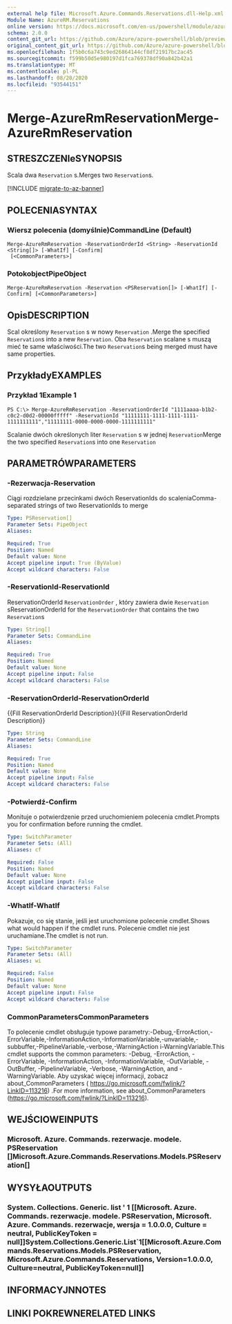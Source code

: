 ```yaml
---
external help file: Microsoft.Azure.Commands.Reservations.dll-Help.xml
Module Name: AzureRM.Reservations
online version: https://docs.microsoft.com/en-us/powershell/module/azurerm.reservations/merge-azurermreservation
schema: 2.0.0
content_git_url: https://github.com/Azure/azure-powershell/blob/preview/src/ResourceManager/Reservations/Commands.Reservations/help/Merge-AzureRmReservation.md
original_content_git_url: https://github.com/Azure/azure-powershell/blob/preview/src/ResourceManager/Reservations/Commands.Reservations/help/Merge-AzureRmReservation.md
ms.openlocfilehash: 1f5b0c6a743c9ed26864144cf8df21917bc2ac45
ms.sourcegitcommit: f599b50d5e980197d1fca769378df90a842b42a1
ms.translationtype: MT
ms.contentlocale: pl-PL
ms.lasthandoff: 08/20/2020
ms.locfileid: "93544151"
---
```

# <span data-ttu-id="9d54b-101">Merge-AzureRmReservation</span><span class="sxs-lookup"><span data-stu-id="9d54b-101">Merge-AzureRmReservation</span></span>

## <span data-ttu-id="9d54b-102">STRESZCZENIe</span><span class="sxs-lookup"><span data-stu-id="9d54b-102">SYNOPSIS</span></span>
<span data-ttu-id="9d54b-103">Scala dwa `Reservation` s.</span><span class="sxs-lookup"><span data-stu-id="9d54b-103">Merges two `Reservation`s.</span></span>

[!INCLUDE [migrate-to-az-banner](../../includes/migrate-to-az-banner.md)]

## <span data-ttu-id="9d54b-104">POLECENIA</span><span class="sxs-lookup"><span data-stu-id="9d54b-104">SYNTAX</span></span>

### <span data-ttu-id="9d54b-105">Wiersz polecenia (domyślnie)</span><span class="sxs-lookup"><span data-stu-id="9d54b-105">CommandLine (Default)</span></span>
```
Merge-AzureRmReservation -ReservationOrderId <String> -ReservationId <String[]> [-WhatIf] [-Confirm]
 [<CommonParameters>]
```

### <span data-ttu-id="9d54b-106">Potokobject</span><span class="sxs-lookup"><span data-stu-id="9d54b-106">PipeObject</span></span>
```
Merge-AzureRmReservation -Reservation <PSReservation[]> [-WhatIf] [-Confirm] [<CommonParameters>]
```

## <span data-ttu-id="9d54b-107">Opis</span><span class="sxs-lookup"><span data-stu-id="9d54b-107">DESCRIPTION</span></span>
<span data-ttu-id="9d54b-108">Scal określony `Reservation` s w nowy `Reservation` .</span><span class="sxs-lookup"><span data-stu-id="9d54b-108">Merge the specified `Reservation`s into a new `Reservation`.</span></span> <span data-ttu-id="9d54b-109">Oba `Reservation` scalane s muszą mieć te same właściwości.</span><span class="sxs-lookup"><span data-stu-id="9d54b-109">The two `Reservation`s being merged must have same properties.</span></span>

## <span data-ttu-id="9d54b-110">Przykłady</span><span class="sxs-lookup"><span data-stu-id="9d54b-110">EXAMPLES</span></span>

### <span data-ttu-id="9d54b-111">Przykład 1</span><span class="sxs-lookup"><span data-stu-id="9d54b-111">Example 1</span></span>
```
PS C:\> Merge-AzureRmReservation -ReservationOrderId "1111aaaa-b1b2-c0c2-d0d2-00000fffff" -ReservationId "11111111-1111-1111-1111-1111111111","11111111-0000-0000-0000-1111111111"
```

<span data-ttu-id="9d54b-112">Scalanie dwóch określonych liter `Reservation` s w jednej `Reservation`</span><span class="sxs-lookup"><span data-stu-id="9d54b-112">Merge the two specified `Reservation`s into one `Reservation`</span></span>

## <span data-ttu-id="9d54b-113">PARAMETRÓW</span><span class="sxs-lookup"><span data-stu-id="9d54b-113">PARAMETERS</span></span>

### <span data-ttu-id="9d54b-114">-Rezerwacja</span><span class="sxs-lookup"><span data-stu-id="9d54b-114">-Reservation</span></span>
<span data-ttu-id="9d54b-115">Ciągi rozdzielane przecinkami dwóch ReservationIds do scalenia</span><span class="sxs-lookup"><span data-stu-id="9d54b-115">Comma-separated strings of two ReservationIds to merge</span></span>

```yaml
Type: PSReservation[]
Parameter Sets: PipeObject
Aliases: 

Required: True
Position: Named
Default value: None
Accept pipeline input: True (ByValue)
Accept wildcard characters: False
```

### <span data-ttu-id="9d54b-116">-ReservationId</span><span class="sxs-lookup"><span data-stu-id="9d54b-116">-ReservationId</span></span>
<span data-ttu-id="9d54b-117">ReservationOrderId `ReservationOrder` , który zawiera dwie `Reservation` s</span><span class="sxs-lookup"><span data-stu-id="9d54b-117">ReservationOrderId for the `ReservationOrder` that contains the two `Reservation`s</span></span>

```yaml
Type: String[]
Parameter Sets: CommandLine
Aliases: 

Required: True
Position: Named
Default value: None
Accept pipeline input: False
Accept wildcard characters: False
```

### <span data-ttu-id="9d54b-118">-ReservationOrderId</span><span class="sxs-lookup"><span data-stu-id="9d54b-118">-ReservationOrderId</span></span>
<span data-ttu-id="9d54b-119">{{Fill ReservationOrderId Description}}</span><span class="sxs-lookup"><span data-stu-id="9d54b-119">{{Fill ReservationOrderId Description}}</span></span>

```yaml
Type: String
Parameter Sets: CommandLine
Aliases: 

Required: True
Position: Named
Default value: None
Accept pipeline input: False
Accept wildcard characters: False
```

### <span data-ttu-id="9d54b-120">-Potwierdź</span><span class="sxs-lookup"><span data-stu-id="9d54b-120">-Confirm</span></span>
<span data-ttu-id="9d54b-121">Monituje o potwierdzenie przed uruchomieniem polecenia cmdlet.</span><span class="sxs-lookup"><span data-stu-id="9d54b-121">Prompts you for confirmation before running the cmdlet.</span></span>

```yaml
Type: SwitchParameter
Parameter Sets: (All)
Aliases: cf

Required: False
Position: Named
Default value: None
Accept pipeline input: False
Accept wildcard characters: False
```

### <span data-ttu-id="9d54b-122">-WhatIf</span><span class="sxs-lookup"><span data-stu-id="9d54b-122">-WhatIf</span></span>
<span data-ttu-id="9d54b-123">Pokazuje, co się stanie, jeśli jest uruchomione polecenie cmdlet.</span><span class="sxs-lookup"><span data-stu-id="9d54b-123">Shows what would happen if the cmdlet runs.</span></span> <span data-ttu-id="9d54b-124">Polecenie cmdlet nie jest uruchamiane.</span><span class="sxs-lookup"><span data-stu-id="9d54b-124">The cmdlet is not run.</span></span>

```yaml
Type: SwitchParameter
Parameter Sets: (All)
Aliases: wi

Required: False
Position: Named
Default value: None
Accept pipeline input: False
Accept wildcard characters: False
```

### <span data-ttu-id="9d54b-125">CommonParameters</span><span class="sxs-lookup"><span data-stu-id="9d54b-125">CommonParameters</span></span>
<span data-ttu-id="9d54b-126">To polecenie cmdlet obsługuje typowe parametry:-Debug,-ErrorAction,-ErrorVariable,-InformationAction,-InformationVariable,-unvariable,-subbuffer,-PipelineVariable,-verbose,-WarningAction i-WarningVariable.</span><span class="sxs-lookup"><span data-stu-id="9d54b-126">This cmdlet supports the common parameters: -Debug, -ErrorAction, -ErrorVariable, -InformationAction, -InformationVariable, -OutVariable, -OutBuffer, -PipelineVariable, -Verbose, -WarningAction, and -WarningVariable.</span></span> <span data-ttu-id="9d54b-127">Aby uzyskać więcej informacji, zobacz about_CommonParameters ( https://go.microsoft.com/fwlink/?LinkID=113216) .</span><span class="sxs-lookup"><span data-stu-id="9d54b-127">For more information, see about_CommonParameters (https://go.microsoft.com/fwlink/?LinkID=113216).</span></span>

## <span data-ttu-id="9d54b-128">WEJŚCIOWE</span><span class="sxs-lookup"><span data-stu-id="9d54b-128">INPUTS</span></span>

### <span data-ttu-id="9d54b-129">Microsoft. Azure. Commands. rezerwacje. modele. PSReservation []</span><span class="sxs-lookup"><span data-stu-id="9d54b-129">Microsoft.Azure.Commands.Reservations.Models.PSReservation[]</span></span>

## <span data-ttu-id="9d54b-130">WYSYŁA</span><span class="sxs-lookup"><span data-stu-id="9d54b-130">OUTPUTS</span></span>

### <span data-ttu-id="9d54b-131">System. Collections. Generic. list ' 1 [[Microsoft. Azure. Commands. rezerwacje. modele. PSReservation, Microsoft. Azure. Commands. rezerwacje, wersja = 1.0.0.0, Culture = neutral, PublicKeyToken = null]]</span><span class="sxs-lookup"><span data-stu-id="9d54b-131">System.Collections.Generic.List\`1[[Microsoft.Azure.Commands.Reservations.Models.PSReservation, Microsoft.Azure.Commands.Reservations, Version=1.0.0.0, Culture=neutral, PublicKeyToken=null]]</span></span>

## <span data-ttu-id="9d54b-132">INFORMACYJN</span><span class="sxs-lookup"><span data-stu-id="9d54b-132">NOTES</span></span>

## <span data-ttu-id="9d54b-133">LINKI POKREWNE</span><span class="sxs-lookup"><span data-stu-id="9d54b-133">RELATED LINKS</span></span>

